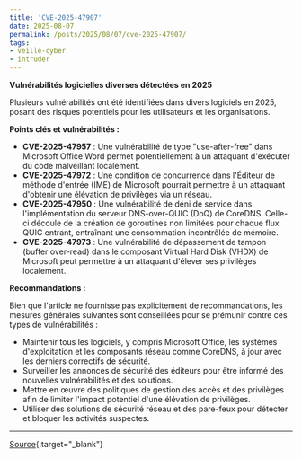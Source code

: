 ```yaml
---
title: 'CVE-2025-47907'
date: 2025-08-07
permalink: /posts/2025/08/07/cve-2025-47907/
tags:
- veille-cyber
- intruder
---
```

**Vulnérabilités logicielles diverses détectées en 2025**

Plusieurs vulnérabilités ont été identifiées dans divers logiciels en 2025, posant des risques potentiels pour les utilisateurs et les organisations.

**Points clés et vulnérabilités :**

*   **CVE-2025-47957** : Une vulnérabilité de type "use-after-free" dans Microsoft Office Word permet potentiellement à un attaquant d'exécuter du code malveillant localement.
*   **CVE-2025-47972** : Une condition de concurrence dans l'Éditeur de méthode d'entrée (IME) de Microsoft pourrait permettre à un attaquant d'obtenir une élévation de privilèges via un réseau.
*   **CVE-2025-47950** : Une vulnérabilité de déni de service dans l'implémentation du serveur DNS-over-QUIC (DoQ) de CoreDNS. Celle-ci découle de la création de goroutines non limitées pour chaque flux QUIC entrant, entraînant une consommation incontrôlée de mémoire.
*   **CVE-2025-47973** : Une vulnérabilité de dépassement de tampon (buffer over-read) dans le composant Virtual Hard Disk (VHDX) de Microsoft peut permettre à un attaquant d'élever ses privilèges localement.

**Recommandations :**

Bien que l'article ne fournisse pas explicitement de recommandations, les mesures générales suivantes sont conseillées pour se prémunir contre ces types de vulnérabilités :

*   Maintenir tous les logiciels, y compris Microsoft Office, les systèmes d'exploitation et les composants réseau comme CoreDNS, à jour avec les derniers correctifs de sécurité.
*   Surveiller les annonces de sécurité des éditeurs pour être informé des nouvelles vulnérabilités et des solutions.
*   Mettre en œuvre des politiques de gestion des accès et des privilèges afin de limiter l'impact potentiel d'une élévation de privilèges.
*   Utiliser des solutions de sécurité réseau et des pare-feux pour détecter et bloquer les activités suspectes.

---
[Source](https://cvemon.intruder.io/cves/CVE-2025-47907){:target="_blank"}
